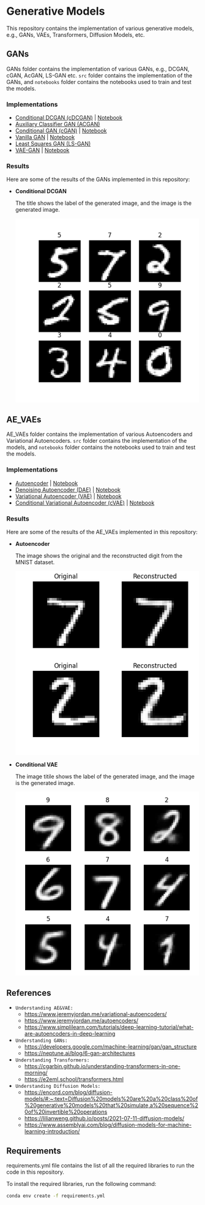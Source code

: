 # Generative Models
This repository contains the implementation of various generative models, e.g., GANs, VAEs, Transformers, Diffusion Models, etc.

## GANs
GANs folder contains the implementation of various GANs, e.g., DCGAN, cGAN, AcGAN, LS-GAN etc. 
 `src` folder contains the implementation of the GANs, and `notebooks` folder contains the notebooks used to train and test the models.
 ### Implementations
- [Conditional DCGAN (cDCGAN)](models/GANs/src/cDCGAN.py) | [Notebook](models/GANs/notebooks/cDCGAN.ipynb)
- [Auxiliary Classifier GAN (ACGAN)](models/GANs/src/AcGAN.py)
- [Conditional GAN (cGAN)](models/GANs/src/cGAN.py) | [Notebook](models/GANs/notebooks/cGAN.ipynb)
- [Vanilla GAN](models/GANs/src/GAN.py) | [Notebook](models/GANs/notebooks/GAN.ipynb)
- [Least Squares GAN (LS-GAN)](models/GANs/src/LS_GAN.py)
- [VAE-GAN](models/GANs/src/VAE_GAN.py) | [Notebook](models/GANs/notebooks/VAE_GAN.ipynb)

 ### Results
 Here are some of the results of the GANs implemented in this repository:
- **Conditional DCGAN**

    The title shows the label of the generated image, and the image is the generated image.

    ![DCGAN](results/cDCGAN_MNIST.png)




## AE_VAEs
AE_VAEs folder contains the implementation of various Autoencoders and Variational Autoencoders.
    `src` folder contains the implementation of the models, and `notebooks` folder contains the notebooks used to train and test the models.
### Implementations
- [Autoencoder](models/AE_VAEs/src/AE.py) | [Notebook](models/AE_VAEs/notebooks/AE.ipynb)
- [Denoising Autoencoder (DAE)](models/AE_VAEs/src/denoising_AE.py) | [Notebook](models/AE_VAEs/notebooks/denoising_AE.ipynb)
- [Variational Autoencoder (VAE)](models/AE_VAEs/src/VAE.py) | [Notebook](models/AE_VAEs/notebooks/VAE.ipynb)
- [Conditional Variational Autoencoder (cVAE)](models/AE_VAEs/src/cVAE.py)
 | [Notebook](models/AE_VAEs/notebooks/cVAE.ipynb)


### Results
Here are some of the results of the AE_VAEs implemented in this repository:

- **Autoencoder**

    The image shows the original and the reconstructed digit
    from the MNIST dataset.

    ![AE](results/AE_MNIST.png)

- **Conditional VAE**

    The image titile shows the label of the generated image, and the image is the generated image.

    ![VAE](results/cVAE_MNIST.png)

## References
- `Understanding AE&VAE: `
    - https://www.jeremyjordan.me/variational-autoencoders/
    - https://www.jeremyjordan.me/autoencoders/
    - https://www.simplilearn.com/tutorials/deep-learning-tutorial/what-are-autoencoders-in-deep-learning
- `Understanding GANs: `
    - https://developers.google.com/machine-learning/gan/gan_structure
    - https://neptune.ai/blog/6-gan-architectures
- `Understanding Transformers: ` 
    - https://cgarbin.github.io/understanding-transformers-in-one-morning/
    - https://e2eml.school/transformers.html
- `Understanding Diffusion Models: `
    - https://encord.com/blog/diffusion-models/#:~:text=Diffusion%20models%20are%20a%20class%20of%20generative%20models%20that%20simulate,a%20sequence%20of%20invertible%20operations
    - https://lilianweng.github.io/posts/2021-07-11-diffusion-models/
    - https://www.assemblyai.com/blog/diffusion-models-for-machine-learning-introduction/




## Requirements
requirements.yml file contains the list of all the required libraries to run the code in this repository.

To install the required libraries, run the following command:
```bash
conda env create -f requirements.yml
```






